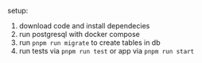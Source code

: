 setup:

1. download code and install dependecies
2. run postgresql with docker compose
3. run `pnpm run migrate` to create tables in db
4. run tests via `pnpm run test` or app via `pnpm run start`
